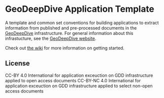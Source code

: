 # GeoDeepDive Application Template
A template and common set conventions for building applications to extract information from published and pre-processed documents in the [GeoDeepDive](https://geodeepdive.org) infrastructure. For general information about this infrastucture, see the [GeoDeepDive website](https://geodeepdive.org).

Check out [the wiki](https://github.com/UW-Deepdive-Infrastructure/app-template/wiki) for more information on getting started.


## License
CC-BY 4.0 International for application exceuction on GDD infrastructure applied to open access documents 
CC-BY-NC 4.0 International for application exceuction on GDD infrastructure applied to select non-open access documents 
